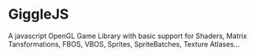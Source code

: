 # GiggleJS
A javascript OpenGL Game Library with basic support for Shaders, Matrix Tansformations, FBOS, VBOS, Sprites, SpriteBatches, Texture Atlases...
